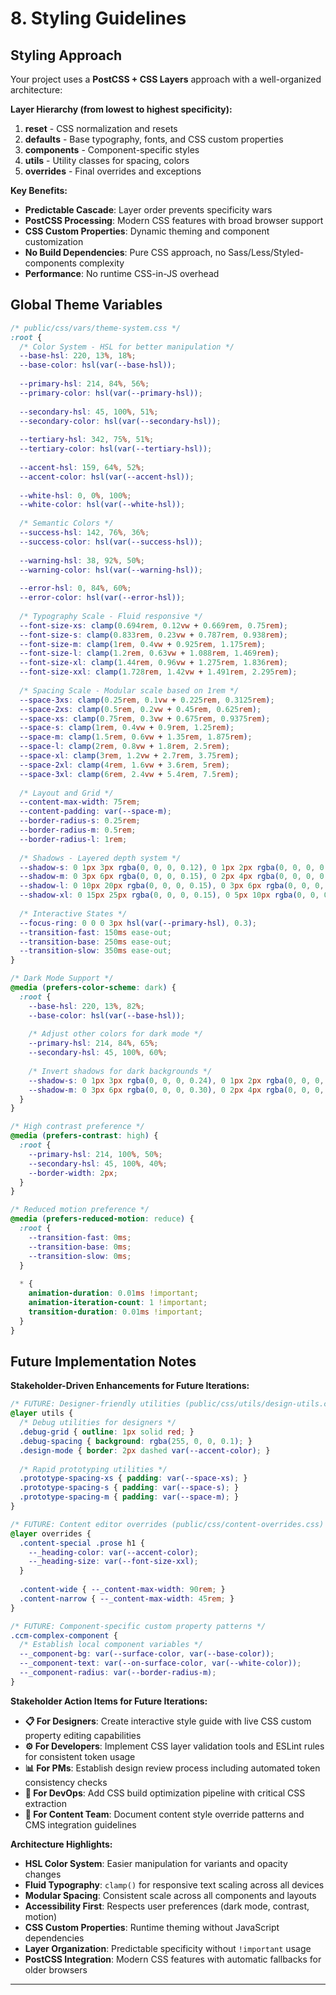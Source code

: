# 8. Styling Guidelines

## Styling Approach

Your project uses a **PostCSS + CSS Layers** approach with a well-organized architecture:

**Layer Hierarchy (from lowest to highest specificity):**
1. **reset** - CSS normalization and resets
2. **defaults** - Base typography, fonts, and CSS custom properties
3. **components** - Component-specific styles
4. **utils** - Utility classes for spacing, colors
5. **overrides** - Final overrides and exceptions

**Key Benefits:**
- **Predictable Cascade**: Layer order prevents specificity wars
- **PostCSS Processing**: Modern CSS features with broad browser support
- **CSS Custom Properties**: Dynamic theming and component customization
- **No Build Dependencies**: Pure CSS approach, no Sass/Less/Styled-components complexity
- **Performance**: No runtime CSS-in-JS overhead

## Global Theme Variables

```css
/* public/css/vars/theme-system.css */
:root {
  /* Color System - HSL for better manipulation */
  --base-hsl: 220, 13%, 18%;
  --base-color: hsl(var(--base-hsl));
  
  --primary-hsl: 214, 84%, 56%;
  --primary-color: hsl(var(--primary-hsl));
  
  --secondary-hsl: 45, 100%, 51%;
  --secondary-color: hsl(var(--secondary-hsl));
  
  --tertiary-hsl: 342, 75%, 51%;
  --tertiary-color: hsl(var(--tertiary-hsl));
  
  --accent-hsl: 159, 64%, 52%;
  --accent-color: hsl(var(--accent-hsl));
  
  --white-hsl: 0, 0%, 100%;
  --white-color: hsl(var(--white-hsl));
  
  /* Semantic Colors */
  --success-hsl: 142, 76%, 36%;
  --success-color: hsl(var(--success-hsl));
  
  --warning-hsl: 38, 92%, 50%;
  --warning-color: hsl(var(--warning-hsl));
  
  --error-hsl: 0, 84%, 60%;
  --error-color: hsl(var(--error-hsl));
  
  /* Typography Scale - Fluid responsive */
  --font-size-xs: clamp(0.694rem, 0.12vw + 0.669rem, 0.75rem);
  --font-size-s: clamp(0.833rem, 0.23vw + 0.787rem, 0.938rem);
  --font-size-m: clamp(1rem, 0.4vw + 0.925rem, 1.175rem);
  --font-size-l: clamp(1.2rem, 0.63vw + 1.088rem, 1.469rem);
  --font-size-xl: clamp(1.44rem, 0.96vw + 1.275rem, 1.836rem);
  --font-size-xxl: clamp(1.728rem, 1.42vw + 1.491rem, 2.295rem);
  
  /* Spacing Scale - Modular scale based on 1rem */
  --space-3xs: clamp(0.25rem, 0.1vw + 0.225rem, 0.3125rem);
  --space-2xs: clamp(0.5rem, 0.2vw + 0.45rem, 0.625rem);
  --space-xs: clamp(0.75rem, 0.3vw + 0.675rem, 0.9375rem);
  --space-s: clamp(1rem, 0.4vw + 0.9rem, 1.25rem);
  --space-m: clamp(1.5rem, 0.6vw + 1.35rem, 1.875rem);
  --space-l: clamp(2rem, 0.8vw + 1.8rem, 2.5rem);
  --space-xl: clamp(3rem, 1.2vw + 2.7rem, 3.75rem);
  --space-2xl: clamp(4rem, 1.6vw + 3.6rem, 5rem);
  --space-3xl: clamp(6rem, 2.4vw + 5.4rem, 7.5rem);
  
  /* Layout and Grid */
  --content-max-width: 75rem;
  --content-padding: var(--space-m);
  --border-radius-s: 0.25rem;
  --border-radius-m: 0.5rem;
  --border-radius-l: 1rem;
  
  /* Shadows - Layered depth system */
  --shadow-s: 0 1px 3px rgba(0, 0, 0, 0.12), 0 1px 2px rgba(0, 0, 0, 0.24);
  --shadow-m: 0 3px 6px rgba(0, 0, 0, 0.15), 0 2px 4px rgba(0, 0, 0, 0.12);
  --shadow-l: 0 10px 20px rgba(0, 0, 0, 0.15), 0 3px 6px rgba(0, 0, 0, 0.10);
  --shadow-xl: 0 15px 25px rgba(0, 0, 0, 0.15), 0 5px 10px rgba(0, 0, 0, 0.05);
  
  /* Interactive States */
  --focus-ring: 0 0 0 3px hsl(var(--primary-hsl), 0.3);
  --transition-fast: 150ms ease-out;
  --transition-base: 250ms ease-out;
  --transition-slow: 350ms ease-out;
}

/* Dark Mode Support */
@media (prefers-color-scheme: dark) {
  :root {
    --base-hsl: 220, 13%, 82%;
    --base-color: hsl(var(--base-hsl));
    
    /* Adjust other colors for dark mode */
    --primary-hsl: 214, 84%, 65%;
    --secondary-hsl: 45, 100%, 60%;
    
    /* Invert shadows for dark backgrounds */
    --shadow-s: 0 1px 3px rgba(0, 0, 0, 0.24), 0 1px 2px rgba(0, 0, 0, 0.48);
    --shadow-m: 0 3px 6px rgba(0, 0, 0, 0.30), 0 2px 4px rgba(0, 0, 0, 0.24);
  }
}

/* High contrast preference */
@media (prefers-contrast: high) {
  :root {
    --primary-hsl: 214, 100%, 50%;
    --secondary-hsl: 45, 100%, 40%;
    --border-width: 2px;
  }
}

/* Reduced motion preference */
@media (prefers-reduced-motion: reduce) {
  :root {
    --transition-fast: 0ms;
    --transition-base: 0ms;
    --transition-slow: 0ms;
  }
  
  * {
    animation-duration: 0.01ms !important;
    animation-iteration-count: 1 !important;
    transition-duration: 0.01ms !important;
  }
}
```

## Future Implementation Notes

**Stakeholder-Driven Enhancements for Future Iterations:**

```css
/* FUTURE: Designer-friendly utilities (public/css/utils/design-utils.css) */
@layer utils {
  /* Debug utilities for designers */
  .debug-grid { outline: 1px solid red; }
  .debug-spacing { background: rgba(255, 0, 0, 0.1); }
  .design-mode { border: 2px dashed var(--accent-color); }
  
  /* Rapid prototyping utilities */
  .prototype-spacing-xs { padding: var(--space-xs); }
  .prototype-spacing-s { padding: var(--space-s); }
  .prototype-spacing-m { padding: var(--space-m); }
}

/* FUTURE: Content editor overrides (public/css/content-overrides.css) */
@layer overrides {
  .content-special .prose h1 {
    --_heading-color: var(--accent-color);
    --_heading-size: var(--font-size-xxl);
  }
  
  .content-wide { --_content-max-width: 90rem; }
  .content-narrow { --_content-max-width: 45rem; }
}

/* FUTURE: Component-specific custom property patterns */
.ccm-complex-component {
  /* Establish local component variables */
  --_component-bg: var(--surface-color, var(--base-color));
  --_component-text: var(--on-surface-color, var(--white-color));
  --_component-radius: var(--border-radius-m);
}
```

**Stakeholder Action Items for Future Iterations:**

- **📋 For Designers**: Create interactive style guide with live CSS custom property editing capabilities
- **⚙️ For Developers**: Implement CSS layer validation tools and ESLint rules for consistent token usage
- **📊 For PMs**: Establish design review process including automated token consistency checks
- **🔧 For DevOps**: Add CSS build optimization pipeline with critical CSS extraction
- **📝 For Content Team**: Document content style override patterns and CMS integration guidelines

**Architecture Highlights:**
- **HSL Color System**: Easier manipulation for variants and opacity changes
- **Fluid Typography**: `clamp()` for responsive text scaling across all devices
- **Modular Spacing**: Consistent scale across all components and layouts
- **Accessibility First**: Respects user preferences (dark mode, contrast, motion)
- **CSS Custom Properties**: Runtime theming without JavaScript dependencies
- **Layer Organization**: Predictable specificity without `!important` usage
- **PostCSS Integration**: Modern CSS features with automatic fallbacks for older browsers

---
